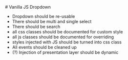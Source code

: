 # Vanilla JS Dropdown

- Dropdown should be re-usable
- There should be multi and single select
- There should be search
- all css classes should be documented for custom style
- all js classes should be documented for overriding
- styles injected with JS should be turned into css class
- All events should be cleaned up
- (?) Injection of presentation layer should be dynamic
